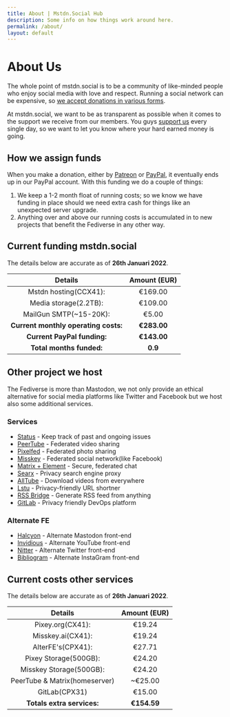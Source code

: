 ```yaml
---
title: About | Mstdn.Social Hub
description: Some info on how things work around here.
permalink: /about/
layout: default
---
```

# About Us

The whole point of mstdn.social is to be a community of like-minded people who enjoy social media with love and respect. Running a social network can be expensive, so [we accept donations in various forms](/support).

At mstdn.social, we want to be as transparent as possible when it comes to the support we receive from our members. You guys [support us](/support) every single day, so we want to let you know where your hard earned money is going.

## How we assign funds

When you make a donation, either by [Patreon](https://patreon.com/Mstdn) or [PayPal](https://paypal.me/stuxOS), it eventually ends up in our PayPal account. With this funding we do a couple of things:

1.  We keep a 1-2 month float of running costs; so we know we have funding in place should we need extra cash for things like an unexpected server upgrade.
2.  Anything over and above our running costs is accumulated in to new projects that benefit the Fediverse in any other way.

## Current funding mstdn.social

The details below are accurate as of **26th Januari 2022**.

|             Details            | Amount (EUR) |
|:------------------------------:|:------------:|
| Mstdn hosting(CCX41): | €169.00       |
| Media storage(2.2TB): | €109.00       |
| MailGun SMTP(~15-20K): | €5.00       |
| **Current monthly operating costs:** | **€283.00**      |
| **Current PayPal funding:**       | **€143.00** |
| **Total months funded:**           | **0.9**   |

## Other project we host

The Fediverse is more than Mastodon, we not only provide an ethical alternative for social media platforms like Twitter and Facebook but we host also some additional services.

### Services

-   [Status](https://status.mstdn.social/) - Keep track of past and ongoing issues
-   [PeerTube](https://peertube.tv/) - Federated video sharing
-   [Pixelfed](https://pixey.org/) - Federated photo sharing
-   [Misskey](https://misskey.ai/) - Federated social network(like Facebook)
-   [Matrix + Element](https://stux.chat/) - Secure, federated chat
-   [Searx](https://searx.mstdn.social/) - Privacy search engine proxy
-   [AllTube](https://ytd.mstdn.social/) - Download videos from everywhere
-   [Lstu](https://lstu.mstdn.social/) - Privacy-friendly URL shortner
-   [RSS Bridge](https://rss.mstdn.social/) - Generate RSS feed from anything
-   [GitLab](https://git.stuxhost.com/) - Privacy friendly DevOps platform

### Alternate FE

-   [Halcyon](https://halcyon.mstdn.social/) - Alternate Mastodon front-end
-   [Invidious](https://yt.mstdn.social/) - Alternate YouTube front-end
-   [Nitter](https://nitter.mstdn.social/) - Alternate Twitter front-end
-   [Bibliogram](https://bibliogram.mstdn.social/) - Alternate InstaGram front-end


## Current costs other services

The details below are accurate as of **26th Januari 2022**.

|             Details            | Amount (EUR) |
|:------------------------------:|:------------:|
| Pixey.org(CX41): | €19.24       |
| Misskey.ai(CX41): | €19.24       |
| AlterFE's(CPX41): | €27.71       |
| Pixey Storage(500GB): | €24.20       |
| Misskey Storage(500GB): | €24.20       |
| PeerTube & Matrix(homeserver) | ~€25.00      |
| GitLab(CPX31)       | €15.00 |
| **Totals extra services:**           | **€154.59**   |

